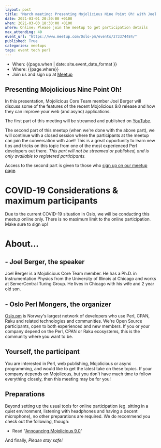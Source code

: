 ```yaml
---
layout: post
title: "March meeting: Presenting Mojolicious Nine Point Oh! with Joel Berger"
date: 2021-03-01 20:30:00 +0100
when: 2021-03-03 18:30:00 +0100
where: Online; Please join the meetup to get participation details
max_attending: 40
event_url: "https://www.meetup.com/Oslo-pm/events/273374484/"
published: True
categories: meetups
tags: event tech perl
---
```


* When: {{page.when | date: site.event_date_format }} 
* Where: {{page.where}}
* Join us and sign up at [Meetup]({{page.event_url}})


## Presenting Mojolicious Nine Point Oh!

In this presentation, Mojolicious Core Team member Joel Berger will discuss
some of the features of the recent Mojolicious 9.0 release and how they can
improve your web (and async) applications.


The first part of this meeting will be streamed and published on
[YouTube](https://www.youtube.com/watch?v=TiGxe3wYhD8).

The second part of this meetup (when we're done with the above part), we
will continue with a closed session where the participants at the meetup
can join the conversation with Joel! This is a great opportunity to learn
new tips and tricks on this topic from one of the most experienced Perl
developers out there. _This part will not be streamed or published, and is
only available to registered participants._

Access to the second part is given to those who [sign up on our meetup page]({{page.event_url}}).


# COVID-19 Considerations & maximum participants

Due to the current COVID-19 situation in Oslo, we will be conducting this
meetup online only. There is no maximum limit to the online participation.
Make sure to sign up!


# About...

## - Joel Berger, the speaker

Joel Berger is a Mojolicious Core Team member. He has a Ph.D. in
Instrumentation Physics from the University of Illinois at Chicago and
works at ServerCentral Turing Group. He lives in Chicago with his wife
and 2 year old son.

## - Oslo Perl Mongers, the organizer

[Oslo.pm](https://oslo.pm) is Norway's largest network of developers who use
Perl, CPAN, Raku and related technologies and communities. We're Open Source
participants, open to both experienced and new members. If you or your
company depend on the Perl, CPAN or Raku ecosystems, this is the community
where you want to be.

## Yourself, the participant

You are interested in Perl, web publishing, Mojolicious or async programming,
and would like to get the latest take on these topics. If your company
depends on Mojolicous, but you don't have much time to follow everything
closely, then this meeting may be for you!

## Preparations

Beyond setting up the usual tools for online participation (eg. sitting in
a quiet environment, listening with headphones and having a decent
microphone), no other preparations are required. We do recommend you check
out the following, though:

* Read "[Announcing Mojolicious 9.0](https://mojolicious.io/blog/2021/02/14/announcing-mojolicious-9-0/)"

And finally, *Please stay safe!*
